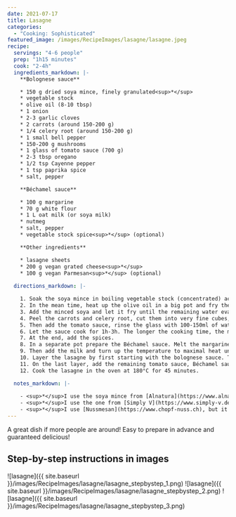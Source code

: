 ```yaml
---
date: 2021-07-17
title: Lasagne
categories:
  - "Cooking: Sophisticated"
featured_image: /images/RecipeImages/lasagne/lasagne.jpeg
recipe:
  servings: "4-6 people"
  prep: "1h15 minutes"
  cook: "2-4h"
  ingredients_markdown: |-
    **Bolognese sauce**

    * 150 g dried soya mince, finely granulated<sup>*</sup>
    * vegetable stock
    * olive oil (8-10 tbsp)
    * 1 onion
    * 2-3 garlic cloves
    * 2 carrots (around 150-200 g)
    * 1/4 celery root (around 150-200 g)
    * 1 small bell pepper
    * 150-200 g mushrooms
    * 1 glass of tomato sauce (700 g)
    * 2-3 tbsp oregano
    * 1/2 tsp Cayenne pepper
    * 1 tsp paprika spice
    * salt, pepper

    **Béchamel sauce**

    * 100 g margarine
    * 70 g white flour
    * 1 L oat milk (or soya milk)
    * nutmeg
    * salt, pepper
    * vegetable stock spice<sup>*</sup> (optional)

    **Other ingredients**

    * lasagne sheets
    * 200 g vegan grated cheese<sup>*</sup>
    * 100 g vegan Parmesan<sup>*</sup> (optional)
  
  directions_markdown: |-

    1. Soak the soya mince in boiling vegetable stock (concentrated) according to the package instructions. When using the one from Alnatura, 400 mL of water is enough and the soaking time is 15 minutes. After the soaking, drain the minced soya.
    2. In the mean time, heat up the olive oil in a big pot and fry the chopped onion. Towards the end of the frying time add the finely chopped or pressed garlic. 
    3. Add the minced soya and let it fry until the remaining water evaporates and it becomes slightly crispy. 
    4. Peel the carrots and celery root, cut them into very fine cubes, and add them to the pot. Chop the bell pepper and mushrooms in small pieces as well and add them to the mixture. Let everything fry for a few minutes.
    5. Then add the tomato sauce, rinse the glass with 100-150ml of water and add it as well. Don't add too much water, otherwise the sauce becomes to watery. Even if it feels rather thick at the becoming, be aware that the vegetables release more water during cooking.
    6. Let the sauce cook for 1h-3h. The longer the cooking time, the more tasty the sauce.
    7. At the end, add the spices.
    8. In a separate pot prepare the Béchamel sauce. Melt the margarine at low temperatures, add the flour and whip everything into a homogeneous paste.
    9. Then add the milk and turn up the temperature to maximal heat until the milk boils. Continuously stir until it thickens, and then take it away from the heat. Add the spices. A lot of salt/vegetable stock spices might be necessary for the sauce to become tasty.
    10. Layer the lasagne by first starting with the bolognese sauce. Then, continue with a layer of sheets, followed by a good third of the Béchamel sauce, some grated cheese and half the parmesan. Cover the Béchamel sauce layer with sheets, add tomato sauce, sheets and another Béchamel-cheese layer covered again by sheets. 
    11. On the last layer, add the remaining tomato sauce, Béchamel sauce and cover generously with grated cheese.
    12. Cook the lasagne in the oven at 180°C for 45 minutes.

  notes_markdown: |-
    
    - <sup>*</sup>I use the soya mince from [Alnatura](https://www.alnatura.de/de-de/produkte/alle-produkte/konserven-fertiggerichte-und-tiefkuehl/tofu-und-soja/sojaschnetzel-fein-128484/) 
    - <sup>*</sup>I use the one from [Simply V](https://www.simply-v.de/en/simply-v-vegan-grated.html)
    - <sup>*</sup>I use [Nussmesan](https://www.chopf-nuss.ch), but it might only be available in Switzerland
---
```


A great dish if more people are around! Easy to prepare in advance and guaranteed delicious!

<h2>Step-by-step instructions in images</h2>

![lasagne]({{ site.baseurl }}/images/RecipeImages/lasagne/lasagne_stepbystep_1.png)
![lasagne]({{ site.baseurl }}/images/RecipeImages/lasagne/lasagne_stepbystep_2.png)
![lasagne]({{ site.baseurl }}/images/RecipeImages/lasagne/lasagne_stepbystep_3.png)
